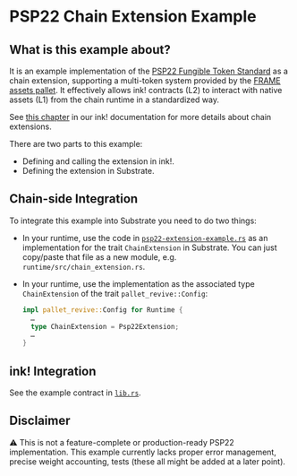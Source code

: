 # PSP22 Chain Extension Example

## What is this example about?

It is an example implementation of the
[PSP22 Fungible Token Standard](https://github.com/w3f/PSPs/blob/master/PSPs/psp-22.md)
as a chain extension, supporting a multi-token system provided by the
[FRAME assets pallet](https://docs.substrate.io/rustdocs/latest/pallet_assets/index.html).
It effectively allows ink! contracts (L2) to interact with native assets (L1) from the
chain runtime in a standardized way.

See [this chapter](https://use-ink.github.io/ink-docs/macros-attributes/chain-extension)
in our ink! documentation for more details about chain extensions.

There are two parts to this example:

* Defining and calling the extension in ink!.
* Defining the extension in Substrate.

## Chain-side Integration

To integrate this example into Substrate you need to do two things:

* In your runtime, use the code in
  [`psp22-extension-example.rs`](runtime/psp22-extension-example.rs)
  as an implementation for the trait `ChainExtension` in Substrate.
  You can just copy/paste that file as a new module, e.g. `runtime/src/chain_extension.rs`.

* In your runtime, use the implementation as the associated type `ChainExtension` of the
  trait `pallet_revive::Config`:
  ```rust
  impl pallet_revive::Config for Runtime {
    …
    type ChainExtension = Psp22Extension;
    …
  }
  ```

## ink! Integration

See the example contract in [`lib.rs`](lib.rs).

## Disclaimer

:warning: This is not a feature-complete or production-ready PSP22 implementation. This
example currently lacks proper error management, precise weight accounting, tests (these
all  might be added at a later point).
